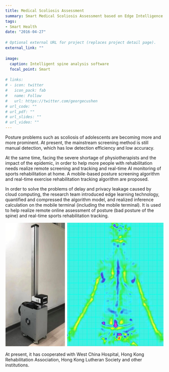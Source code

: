```yaml
---
title: Medical Scoliosis Assessment
summary: Smart Medical Scoliosis Assessment based on Edge Intelligence.
tags:
- Smart Health
date: "2016-04-27"

# Optional external URL for project (replaces project detail page).
external_link: ""

image:
  caption: Intelligent spine analysis software 
  focal_point: Smart

# links:
# - icon: twitter
#   icon_pack: fab
#   name: Follow
#   url: https://twitter.com/georgecushen
# url_code: ""
# url_pdf: ""
# url_slides: ""
# url_video: ""
---
```


Posture problems such as scoliosis of adolescents are becoming more and more prominent. At present, the mainstream screening method is still manual detection, which has low detection efficiency and low accuracy. 

At the same time, facing the severe shortage of physiotherapists and the impact of the epidemic, in order to help more people with rehabilitation needs realize remote screening and tracking and real-time AI monitoring of sports rehabilitation at home. A mobile-based posture screening algorithm and real-time exercise rehabilitation tracking algorithm are proposed.

In order to solve the problems of delay and privacy leakage caused by cloud computing, the research team introduced edge learning technology, quantified and compressed the algorithm model, and realized inference calculation on the mobile terminal (including the mobile terminal). It is used to help realize remote online assessment of posture (bad posture of the spine) and real-time sports rehabilitation tracking.

![png](./picture.png)

At present, it has cooperated with West China Hospital, Hong Kong Rehabilitation Association, Hong Kong Lutheran Society and other institutions. 
